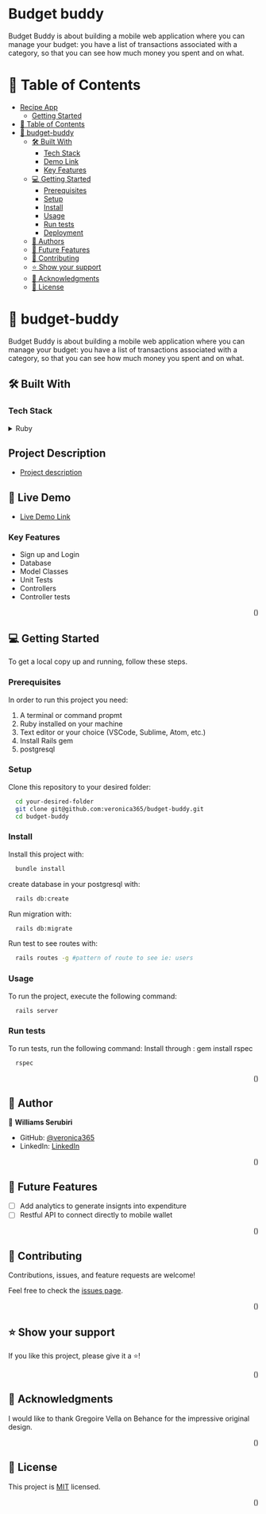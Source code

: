 # Budget buddy

Budget Buddy is about building a mobile web application where you can manage your budget: you have a list of transactions associated with a category, so that you can see how much money you spent and on what.

# 📗 Table of Contents

- [Recipe App](#budget-buddy)
  - [Getting Started](#getting-started)
- [📗 Table of Contents](#-table-of-contents)
- [📖 budget-buddy](#budget-buddy)
  - [🛠 Built With ](#-built-with-)
    - [Tech Stack ](#tech-stack-)
    - [Demo Link](#live-demo)
    - [Key Features ](#key-features-)
  - [💻 Getting Started ](#-getting-started-)
    - [Prerequisites](#prerequisites)
    - [Setup](#setup)
    - [Install](#install)
    - [Usage](#usage)
    - [Run tests](#run-tests)
    - [Deployment](#deployment)
  - [👤 Authors ](#-authors-)
  - [🔭 Future Features ](#-future-features-)
  - [🤝 Contributing ](#-contributing-)
  - [⭐️ Show your support ](#️-show-your-support-)
  - [🙏 Acknowledgments ](#-acknowledgments-)
  - [📝 License ](#-license-)


# 📖 budget-buddy <a name="about-project"></a>

Budget Buddy is about building a mobile web application where you can manage your budget: you have a list of transactions associated with a category, so that you can see how much money you spent and on what.

## 🛠 Built With <a name="built-with"></a>

### Tech Stack <a name="tech-stack"></a>

<details>
<summary>Ruby</summary>
  <ul>
    <li><a href="https://www.rubyguides.com">Ruby</a></li>
    <li><a href="https://www.postgresql.org/">Postgresql</a></li>
    <li><a href="https://guides.rubyonrails.org/">Ruby on Rails</a></li>
  </ul>
</details>


## Project Description <a name="link-preview"></a>

- [Project description](https://www.loom.com/share/02231ae7b25e4802a69ded061033828c)

## 🚀 Live Demo <a name="live-demo"></a>

- [Live Demo Link](https://budget-buddy-v9u9.onrender.com)

### Key Features <a name="key-features"></a>

- Sign up and Login
- Database
- Model Classes
- Unit Tests
- Controllers
- Controller tests

<p align="right">(<a href="#readme-top"></a>)</p>

## 💻 Getting Started <a name="getting-started"></a>

To get a local copy up and running, follow these steps.

### Prerequisites

In order to run this project you need:

1. A terminal or command propmt
2. Ruby installed on your machine
3. Text editor or your choice (VSCode, Sublime, Atom, etc.)
4. Install Rails gem
5. postgresql

### Setup

Clone this repository to your desired folder:

```sh
  cd your-desired-folder
  git clone git@github.com:veronica365/budget-buddy.git
  cd budget-buddy
```

### Install

Install this project with:
```sh
  bundle install
```

create database in your postgresql with:
```sh
  rails db:create
```

Run migration with:
```sh
  rails db:migrate
```

Run test to see routes with:
```sh
  rails routes -g #pattern of route to see ie: users
```

### Usage

To run the project, execute the following command:

```sh
  rails server
```

### Run tests

To run tests, run the following command: Install through : gem install rspec

```sh
  rspec
```

<p align="right">(<a href="#readme-top"></a>)</p>

## 👥 Author <a name="authors"></a>

👤 **Williams Serubiri**

- GitHub: [@veronica365](https://github.com/veronica365)
- LinkedIn: [LinkedIn](https://www.linkedin.com/in/william-sserubiri-veronica/)

<p align="right">(<a href="#readme-top"></a>)</p>

## 🔭 Future Features <a name="future-features"></a>

- [ ] Add analytics to generate insignts into expenditure
- [ ] Restful API to connect directly to mobile wallet

<p align="right">(<a href="#readme-top"></a>)</p>

## 🤝 Contributing <a name="contributing"></a>

Contributions, issues, and feature requests are welcome!

Feel free to check the [issues page](https://github.com/veronica365/budget-buddy/issues).

<p align="right">(<a href="#readme-top"></a>)</p>

## ⭐️ Show your support <a name="support"></a>

If you like this project, please give it a ⭐️!

<p align="right">(<a href="#readme-top"></a>)</p>

## 🙏 Acknowledgments <a name="acknowledgements"></a>

I would like to thank Gregoire Vella on Behance for the impressive original design.

<p align="right">(<a href="#readme-top"></a>)</p>

## 📝 License <a name="license"></a>

This project is [MIT](./LICENSE) licensed.

<p align="right">(<a href="#readme-top"></a>)</p>

